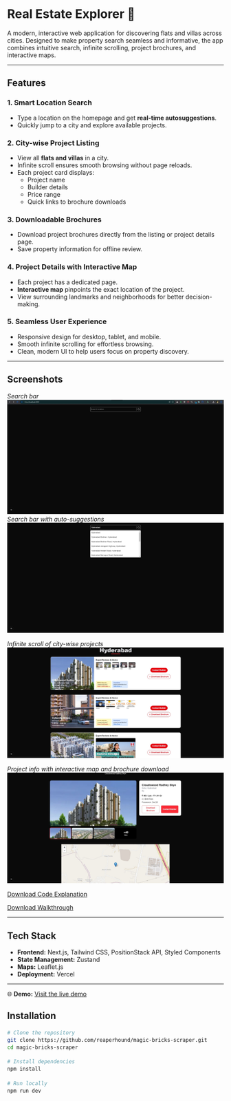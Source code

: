 # Real Estate Explorer 🏡

A modern, interactive web application for discovering flats and villas across cities. Designed to make property search seamless and informative, the app combines intuitive search, infinite scrolling, project brochures, and interactive maps.

---

## Features

### 1. **Smart Location Search**

- Type a location on the homepage and get **real-time autosuggestions**.
- Quickly jump to a city and explore available projects.

### 2. **City-wise Project Listing**

- View all **flats and villas** in a city.
- Infinite scroll ensures smooth browsing without page reloads.
- Each project card displays:
  - Project name
  - Builder details
  - Price range
  - Quick links to brochure downloads

### 3. **Downloadable Brochures**

- Download project brochures directly from the listing or project details page.
- Save property information for offline review.

### 4. **Project Details with Interactive Map**

- Each project has a dedicated page.
- **Interactive map** pinpoints the exact location of the project.
- View surrounding landmarks and neighborhoods for better decision-making.

### 5. **Seamless User Experience**

- Responsive design for desktop, tablet, and mobile.
- Smooth infinite scrolling for effortless browsing.
- Clean, modern UI to help users focus on property discovery.

---

## Screenshots

_Search bar_  
![Homepage](screenshots/Hompage.jpg)  
_Search bar with auto-suggestions_  
![Homepage](screenshots/HompageSearch.jpg)

_Infinite scroll of city-wise projects_
![Project Listing](screenshots/List.jpg)

_Project info with interactive map and brochure download_
![Project Details](screenshots/List%20Details.jpg)

[Download Code Explanation](./screenshots/code-explanation.mp4)

[Download Walkthrough](./screenshots/walkthrough.mp4)

---

## Tech Stack

- **Frontend:** Next.js, Tailwind CSS, PositionStack API, Styled Components
- **State Management:** Zustand
- **Maps:** Leaflet.js
- **Deployment:** Vercel

---

🌐 **Demo:** [Visit the live demo](https://magic-bricks-scraper.vercel.app/)

## Installation

```bash
# Clone the repository
git clone https://github.com/reaperhound/magic-bricks-scraper.git
cd magic-bricks-scraper

# Install dependencies
npm install

# Run locally
npm run dev
```
